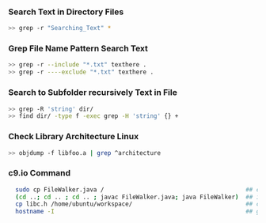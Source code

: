 ### Search Text in Directory Files
```sh
>> grep -r "Searching_Text" *
```

### Grep File Name Pattern Search Text
```sh
>> grep -r --include "*.txt" texthere .
>> grep -r ----exclude "*.txt" texthere .
```

### Search to Subfolder recursively Text in File
```sh
>> grep -R 'string' dir/
>> find dir/ -type f -exec grep -H 'string' {} +
```

### Check Library Architecture Linux
```sh
>> objdump -f libfoo.a | grep ^architecture
```

### c9.io Command
```sh
  sudo cp FileWalker.java /                                        ## copy FileWalker.java file to /(root) directory.
  (cd ..; cd .. ; cd .. ; javac FileWalker.java; java FileWalker)  ## it's a subshell , which executes a list of commands from current dir
  cp libc.h /home/ubuntu/workspace/                                ## compies libc.h file to c9.io workspace
  hostname -I                                                      ## get ip address of current machine
```
